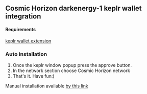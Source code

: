 <script src="./coho.js"></script>
## Cosmic Horizon darkenergy-1 keplr wallet integration

#### Requirements 
[keplr wallet extension](https://google.com)

### Auto installation
1) Once the keplr window popup press the approve button.  
2) In the network section choose Cosmic Horizon network  
3) That's it. Have fun:)  

Manual installation available [by this link](https://github.com/goooodnes/Keplr_ext)

